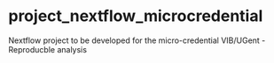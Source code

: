 # project_nextflow_microcredential
Nextflow project to be developed for the micro-credential VIB/UGent - Reproducble analysis
